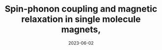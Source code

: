 ---
title: "Spin-phonon coupling and magnetic relaxation in single molecule magnets, "
collection: publications
date: 2023-06-02
venue: 'Chemical Society Reviews'
#paperurl: ''
citation: ' J. G. C. Kragskow, A. Mattioni, J. K. Staab, D. Reta, J. M. Skelton and N. F. Chilton, <i>Chem. Soc. Rev.</i>, 2023, accepted.'
---